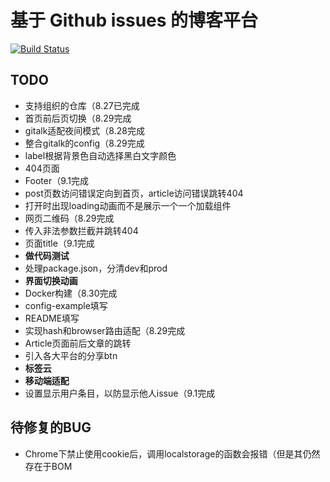 # 基于 Github issues 的博客平台
[![Build Status](https://travis-ci.org/CoderMing/blogsue.svg?branch=master)](https://travis-ci.org/CoderMing/blogsue)

## TODO
- 支持组织的仓库（8.27已完成
- 首页前后页切换（8.29完成
- gitalk适配夜间模式（8.28完成
- 整合gitalk的config（8.29完成
- label根据背景色自动选择黑白文字颜色
- 404页面
- Footer（9.1完成
- post页数访问错误定向到首页，article访问错误跳转404
- 打开时出现loading动画而不是展示一个一个加载组件
- 网页二维码（8.29完成
- 传入非法参数拦截并跳转404
- 页面title（9.1完成
- **做代码测试**
- 处理package.json，分清dev和prod
- **界面切换动画**
- Docker构建（8.30完成
- config-example填写
- README填写
- 实现hash和browser路由适配（8.29完成
- Article页面前后文章的跳转
- 引入各大平台的分享btn
- **标签云**
- **移动端适配**
- 设置显示用户条目，以防显示他人issue（9.1完成

## 待修复的BUG
- Chrome下禁止使用cookie后，调用localstorage的函数会报错（但是其仍然存在于BOM